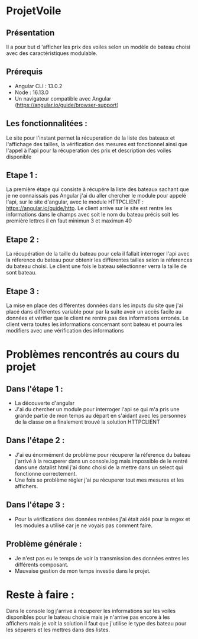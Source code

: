# ProjetVoile

## Présentation

Il a pour but d 'afficher les prix des voiles selon un modèle de bateau choisi avec des caractéristiques modulable.

## Prérequis

-	Angular CLI : 13.0.2
-	Node : 16.13.0
-	Un navigateur compatible avec Angular (https://angular.io/guide/browser-support)

## Les fonctionnalitées : 

Le site pour l'instant permet la récuperation de la liste des bateaux et l'affichage des tailles, la vérification des mesures est fonctionnel ainsi que l'appel à l'api pour la récuperation des prix et description des voiles disponible  

## Etape 1 : 

La première étape qui consiste à récupére la liste des bateaux sachant que je ne connaissais pas Angular j'ai du aller chercher le module pour appelé l'api, sur le site d'angular,
avec le module HTTPCLIENT : https://angular.io/guide/http. Le client arrive sur le site est rentre les informations dans le champs avec soit le nom du bateau précis soit les première lettres il en faut minimun 3 et maximun 40

## Etape 2 : 

La récupération de la taille du bateau pour cela il fallait interroger l'api avec la réference du bateau pour obtenir les différentes tailles selon la réferences du bateau choisi. Le client une fois le bateau sélectionner verra la taille de sont bateau.


## Etape 3 : 

La mise en place des différentes données dans les inputs du site que j'ai placé dans différentes variable pour par la suite avoir un accès facile au données et  vérifier que le client ne  rentre pas des informations erronés. Le client verra toutes les informations concernant sont bateau et pourra les modifiers avec une vérification des informations

# Problèmes rencontrés au cours du projet

## Dans l'étape 1 : 

 - La découverte d'angular 
 - J'ai du chercher un module pour interroger l'api se qui m'a pris une grande partie de mon temps au départ en s'aidant avec les personnes de la classe on a finalement trouvé la solution HTTPCLIENT

## Dans l'étape 2 : 

- J'ai eu énormément de problème pour récuperer la réference du bateau j'arrivé à la recuperer dans un console.log mais impossible de le rentré dans une datalist html j'ai donc choisi de la mettre dans un select qui fonctionne correctement.
- Une fois se problème régler j'ai pu récuperer tout mes mesures et les affichers.


## Dans l'étape 3 :

- Pour la vérifications des données rentrées j'ai était aidé pour la regex et les modules a utilisé car je ne voyais pas comment faire.


## Problème générale : 

- Je n'est pas eu le temps de voir la transmission des données entres les différents composant.
- Mauvaise gestion de mon temps investie dans le projet.

# Reste à faire : 

Dans le console log j'arrive à récuperer les informations sur les voiles disponibles pour le bateau choisie mais je n'arrive pas encore à les affichers mais je voit la solution il faut que j'utilise le type des bateau pour les séparers  et les mettres dans des listes.
